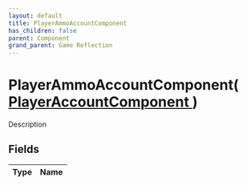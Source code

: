 ```yaml
---
layout: default
title: PlayerAmmoAccountComponent
has_children: false
parent: Component
grand_parent: Game Reflection
---
```

# PlayerAmmoAccountComponent( [ PlayerAccountComponent ](/riftbreaker-wiki/docs/game-reflection/components/player_account_component/) )
Description 

## Fields

| Type | Name |
|:----------|:--------------|

